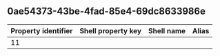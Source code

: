 ## 0ae54373-43be-4fad-85e4-69dc8633986e

Property identifier | Shell property key | Shell name | Alias
--- | --- | --- | ---
11 |  |  | 

